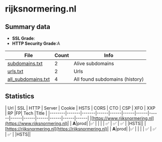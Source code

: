 

# rijksnormering.nl
## Summary data


 - **SSL Grade**:
 - **HTTP Security Grade**:A


| File       | Count | Info |
|------------|-------|------|
|[subdomains.txt](/data/rijksnormering.nl/subdomains.txt)|2|Alive subdomains|
|[urls.txt](/data/rijksnormering.nl/urls.txt)|2|Urls|
|[all_subdomains.txt](/data/rijksnormering.nl/all_subdomains.txt)|4|All found subdomains (history)|


## Statistics


| Url | SSL | HTTP | Server | Cookie | HSTS | CORS | CTO | CSP | XFO | XXP | RP |FP| Tech |Title |
|--------|-------|-------|------|------|------|------|------|------|------|------|------|------|------|
|[https://www.rijksnormering.nl](https://www.rijksnormering.nl)| | **A**|prod| |:white_check_mark: | | | | :white_check_mark: | :white_check_mark: | :white_check_mark: | |HSTS||
|[https://rijksnormering.nl](https://rijksnormering.nl)| | **A**|prod| |:white_check_mark: | | | | :white_check_mark: | :white_check_mark: | :white_check_mark: | |HSTS||